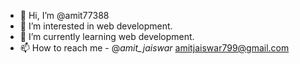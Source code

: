 - 👋 Hi, I’m @amit77388
- 👀 I’m interested in web development.
- 🌱 I’m currently learning web development.
- 📫 How to reach me - @_amit_jaiswar_
                       amitjaiswar799@gmail.com

<!---
amit77388/amit77388 is a ✨ special ✨ repository because its `README.md` (this file) appears on your GitHub profile.
You can click the Preview link to take a look at your changes.
--->
